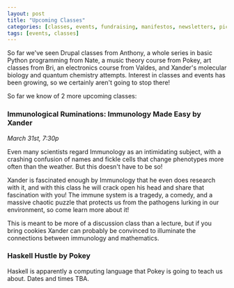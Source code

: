 ```yaml
---
layout: post
title: "Upcoming Classes"
categories: [classes, events, fundraising, manifestos, newsletters, pictureblatt, projects]
tags: [events, classes]
---
```


So far we've seen Drupal classes from Anthony, a whole series in basic Python programming from Nate, a music theory course from Pokey, art classes from Bri, an electronics course from Valdes, and Xander's molecular biology and quantum chemistry attempts.  Interest in classes and events has been growing, so we certainly aren't going to stop there!

So far we know of 2 more upcoming classes:

### Immunological Ruminations: Immunology Made Easy by Xander

_March 31st, 7:30p_

Even many scientists regard Immunology as an intimidating subject, with a crashing confusion of names and fickle cells that change phenotypes more often than the weather. But this doesn't have to be so!

Xander is fascinated enough by Immunology that he even does research with it, and with this class he will crack open his head and share that fascination with you! The immune system is a tragedy, a comedy, and a massive chaotic puzzle that protects us from the pathogens lurking in our environment, so come learn more about it!

This is meant to be more of a discussion class than a lecture, but if you bring cookies Xander can probably be convinced to illuminate the connections between immunology and mathematics.

### Haskell Hustle by Pokey

Haskell is apparently a computing language that Pokey is going to teach us about.  Dates and times TBA.